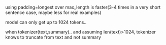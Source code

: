 using padding=longest over max_length is faster(3-4 times in a very short sentence case, maybe less for real examples)

model can only get up to 1024 tokens..

when tokenizer(text,summary).. and assuming len(text)>1024, tokenizer knows to truncate from text and not summary 